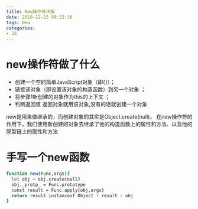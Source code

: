 ```yaml
---
title: New操作符详解
date: 2018-12-25 08:32:36
tags: New
categories: 
- JS
---
```

# new操作符做了什么

* 创建一个空的简单JavaScript对象（即{}）；
* 链接该对象（即设置该对象的构造函数）到另一个对象 ；
* 将步骤1新创建的对象作为this的上下文 ；
* 判断返回值 返回对象就用该对象,没有的话就创建一个对象

new是用来做继承的，而创建对象的其实是Object.create(null)。 在new操作符的作用下，我们使用新创建的对象去继承了他的构造函数上的属性和方法、以及他的原型链上的属性和方法
# 手写一个new函数
``` bash 
function new(Func,args){
  let obj = obj.create(null)
  obj._protp_ = Func.prototype
  const result = Func.apply(obj,args)
  return result instanceof Object ? result : obj
}
```